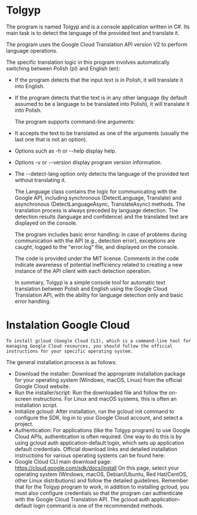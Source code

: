 # Tolgyp
   
   The program is named Tolgyp and is a console application written in C#. Its main task is to detect the language of the provided text and translate it.

   The program uses the Google Cloud Translation API version V2 to perform language operations.

   The specific translation logic in this program involves automatically switching between Polish (pl) and English (en):
 * If the program detects that the input text is in Polish, it will translate it into English.
 * If the program detects that the text is in any other language (by default assumed to be a language to be translated into Polish), it will translate it into Polish.

   The program supports command-line arguments:
 * It accepts the text to be translated as one of the arguments (usually the last one that is not an option).
 * Options such as -h or --help display help.
 * Options -v or --version display program version information.
 * The --detect-lang option only detects the language of the provided text without translating it.

   The Language class contains the logic for communicating with the Google API, including synchronous (DetectLanguage, Translate) and asynchronous (DetectLanguageAsync, TranslateAsync) methods. The translation process is always preceded by language detection. The detection results (language and confidence) and the translated text are displayed on the console.

   The program includes basic error handling: in case of problems during communication with the API (e.g., detection error), exceptions are caught, logged to the "error.log" file, and displayed on the console.

   The code is provided under the MIT license. Comments in the code indicate awareness of potential inefficiency related to creating a new instance of the API client with each detection operation.

   In summary, Tolgyp is a simple console tool for automatic text translation between Polish and English using the Google Cloud Translation API, with the ability for language detection only and basic error handling.

# Instalation Google Cloud
    To install gcloud (Google Cloud CLI), which is a command-line tool for managing Google Cloud resources, you should follow the official instructions for your specific operating system.
The general installation process is as follows:
 * Download the installer: Download the appropriate installation package for your operating system (Windows, macOS, Linux) from the official Google Cloud website.
 * Run the installer/script: Run the downloaded file and follow the on-screen instructions. For Linux and macOS systems, this is often an installation script.
 * Initialize gcloud: After installation, run the gcloud init command to configure the SDK, log in to your Google Cloud account, and select a project.
 * Authentication: For applications (like the Tolgyp program) to use Google Cloud APIs, authentication is often required. One way to do this is by using gcloud auth application-default login, which sets up application default credentials.
Official download links and detailed installation instructions for various operating systems can be found here:
 * Google Cloud CLI main download page: https://cloud.google.com/sdk/docs/install
On this page, select your operating system (Windows, macOS, Debian/Ubuntu, Red Hat/CentOS, other Linux distributions) and follow the detailed guidelines.
Remember that for the Tolgyp program to work, in addition to installing gcloud, you must also configure credentials so that the program can authenticate with the Google Cloud Translation API. The gcloud auth application-default login command is one of the recommended methods.
